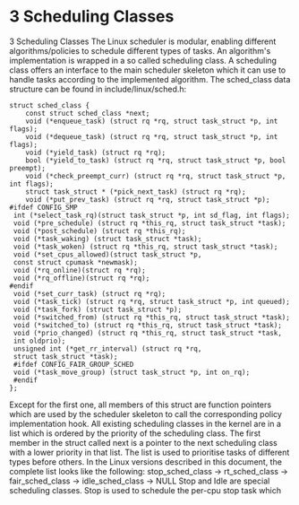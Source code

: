 # 3 Scheduling Classes

3 Scheduling Classes
The Linux scheduler is modular, enabling different algorithms/policies to schedule different types
of tasks. An algorithm's implementation is wrapped in a so called scheduling class. A scheduling
class offers an interface to the main scheduler skeleton which it can use to handle tasks according to
the implemented algorithm.
The sched_class data structure can be found in include/linux/sched.h:

```
struct sched_class {
    const struct sched_class *next;
    void (*enqueue_task) (struct rq *rq, struct task_struct *p, int flags);
    void (*dequeue_task) (struct rq *rq, struct task_struct *p, int flags);
    void (*yield_task) (struct rq *rq);
    bool (*yield_to_task) (struct rq *rq, struct task_struct *p, bool preempt);
    void (*check_preempt_curr) (struct rq *rq, struct task_struct *p, int flags);
    struct task_struct * (*pick_next_task) (struct rq *rq);
    void (*put_prev_task) (struct rq *rq, struct task_struct *p);
#ifdef CONFIG_SMP
 int (*select_task_rq)(struct task_struct *p, int sd_flag, int flags);
 void (*pre_schedule) (struct rq *this_rq, struct task_struct *task);
 void (*post_schedule) (struct rq *this_rq);
 void (*task_waking) (struct task_struct *task);
 void (*task_woken) (struct rq *this_rq, struct task_struct *task);
 void (*set_cpus_allowed)(struct task_struct *p,
 const struct cpumask *newmask);
 void (*rq_online)(struct rq *rq);
 void (*rq_offline)(struct rq *rq);
#endif
 void (*set_curr_task) (struct rq *rq);
 void (*task_tick) (struct rq *rq, struct task_struct *p, int queued);
 void (*task_fork) (struct task_struct *p);
 void (*switched_from) (struct rq *this_rq, struct task_struct *task);
 void (*switched_to) (struct rq *this_rq, struct task_struct *task);
 void (*prio_changed) (struct rq *this_rq, struct task_struct *task,
 int oldprio);
 unsigned int (*get_rr_interval) (struct rq *rq,
 struct task_struct *task);
 #ifdef CONFIG_FAIR_GROUP_SCHED
 void (*task_move_group) (struct task_struct *p, int on_rq);
 #endif
};
```

Except for the first one, all members of this struct are function pointers which are used by the
scheduler skeleton to call the corresponding policy implementation hook.
All existing scheduling classes in the kernel are in a list which is ordered by the priority of the
scheduling class. The first member in the struct called next is a pointer to the next scheduling class
with a lower priority in that list.
The list is used to prioritise tasks of different types before others. In the Linux versions described in
this document, the complete list looks like the following:
stop_sched_class → rt_sched_class → fair_sched_class → idle_sched_class → NULL
Stop and Idle are special scheduling classes. Stop is used to schedule the per-cpu stop task which